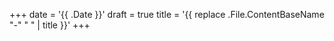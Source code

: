 +++
date = '{{ .Date }}'
draft = true
title = '{{ replace .File.ContentBaseName "-" " " | title }}'
+++

<!-- 
hugo new content path 
-->